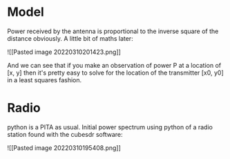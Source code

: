 # Model
Power received by the antenna is proportional to the inverse square of the distance obviously. A little bit of maths later:

![[Pasted image 20220310201423.png]]

And we can see that if you make an observation of power P at a location of [x, y] then it's pretty easy to solve for the location of the transmitter [x0, y0] in a least squares fashion.
# Radio

python is a PITA as usual. Initial power spectrum using python of a radio station found with the cubesdr software:

![[Pasted image 20220310195408.png]]

